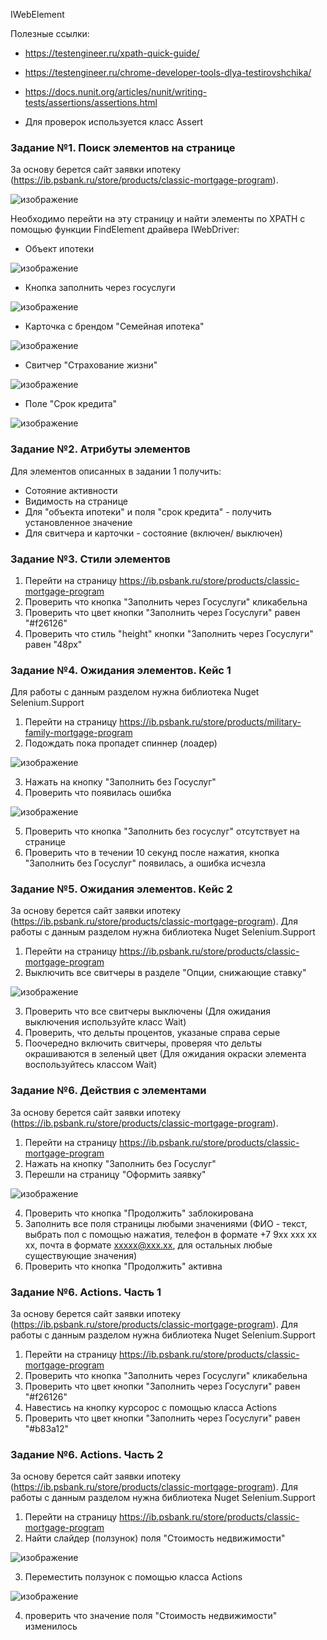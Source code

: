 IWebElement

Полезные ссылки:
* https://testengineer.ru/xpath-quick-guide/
* https://testengineer.ru/chrome-developer-tools-dlya-testirovshchika/
* https://docs.nunit.org/articles/nunit/writing-tests/assertions/assertions.html
  

* Для проверок используется класс Assert

### Задание №1. Поиск элементов на странице

За основу берется сайт заявки ипотеку (https://ib.psbank.ru/store/products/classic-mortgage-program).

![изображение](https://github.com/AutomationC/3.-IWebElement/assets/22545947/6d84ab4f-96c6-43fe-9909-1e5042669dc2)


Необходимо перейти на эту страницу и найти элементы по XPATH с помощью функции FindElement драйвера IWebDriver:
 * Объект ипотеки 

![изображение](https://github.com/AutomationC/3.-IWebElement/assets/22545947/c0451a80-f0cd-45d0-88e1-51bd6f597b5f)

 * Кнопка заполнить через госуслуги
 
![изображение](https://github.com/AutomationC/3.-IWebElement/assets/22545947/8f65ebbe-1428-422e-a4f2-6c423c7ccb0e)

 * Карточка с брендом "Семейная ипотека" 

![изображение](https://github.com/AutomationC/3.-IWebElement/assets/22545947/bd589bcb-ee2c-4bb9-88f8-d867216c79b7)

 * Свитчер "Страхование жизни"

 ![изображение](https://github.com/AutomationC/3.-IWebElement/assets/22545947/303fa32c-fc3b-43fe-8227-b4e801200fc9)

 * Поле "Срок кредита" 

![изображение](https://github.com/AutomationC/3.-IWebElement/assets/22545947/3b5ffa28-7ce2-4752-b437-233a3314d932)


### Задание №2. Атрибуты элементов

Для элементов описанных в задании 1 получить:
  * Сотояние активности
  * Видимость на странице
  * Для "объекта ипотеки" и поля "срок кредита" - получить установленное значение
  * Для свитчера и карточки - состояние (включен/ выключен)

### Задание №3. Стили элементов

1. Перейти на страницу https://ib.psbank.ru/store/products/classic-mortgage-program
2. Проверить что кнопка "Заполнить через Госуслуги" кликабельна
3. Проверить что цвет кнопки "Заполнить через Госуслуги" равен "#f26126"
4. Проверить что стиль "height" кнопки "Заполнить через Госуслуги" равен "48px"


### Задание №4. Ожидания элементов. Кейс 1

Для работы с данным разделом нужна библиотека Nuget Selenium.Support

1. Перейти на страницу https://ib.psbank.ru/store/products/military-family-mortgage-program
2. Подождать пока пропадет спиннер (лоадер)

![изображение](https://github.com/AutomationC/3.-IWebElement/assets/22545947/12126fd1-23e3-4d60-8b7e-e777d2403227)

3. Нажать на кнопку "Заполнить без Госуслуг"
4. Проверить что появилась ошибка

![изображение](https://github.com/AutomationC/3.-IWebElement/assets/22545947/4cd9db62-3925-4ef9-9a04-88538b27ed60)

5. Проверить что кнопка "Заполнить без госуслуг" отсутствует на странице
6. Проверить что в течении 10 секунд после нажатия, кнопка "Заполнить без Госуслуг" появилась, а ошибка исчезла
   
### Задание №5. Ожидания элементов. Кейс 2

За основу берется сайт заявки ипотеку (https://ib.psbank.ru/store/products/classic-mortgage-program). 
Для работы с данным разделом нужна библиотека Nuget Selenium.Support

1. Перейти на страницу https://ib.psbank.ru/store/products/classic-mortgage-program
2. Выключить все свитчеры в разделе "Опции, снижающие ставку"

![изображение](https://github.com/AutomationC/3.-IWebElement/assets/22545947/43767a5a-393f-4e13-8540-66c2645aed70)

3. Проверить что все свитчеры выключены (Для ожидания выключения используйте класс Wait)
4. Проверить, что дельты процентов, указаные справа серые
5. Поочередно включить свитчеры, проверяя что дельты окрашиваются в зеленый цвет (Для ожидания окраски элемента воспользуйтесь классом Wait)

### Задание №6. Действия с элементами

За основу берется сайт заявки ипотеку (https://ib.psbank.ru/store/products/classic-mortgage-program). 
1. Перейти на страницу https://ib.psbank.ru/store/products/classic-mortgage-program
2. Нажать на кнопку "Заполнить без Госуслуг"
3. Перешли на страницу "Оформить заявку"

![изображение](https://github.com/AutomationC/3.-IWebElement/assets/22545947/8ddda90d-7181-4e9a-a1f9-84ca37b1f4fd)

4. Проверить что кнопка "Продолжить" заблокирована
5. Заполнить все поля страницы любыми значениями (ФИО - текст, выбрать пол с помощью нажатия, телефон в формате +7 9xx xxx xx xx, почта в формате xxxxx@xxx.xx, для остальных любые существующие значения)
7. Проверить что кнопка "Продолжить" активна

### Задание №6. Actions. Часть 1

За основу берется сайт заявки ипотеку (https://ib.psbank.ru/store/products/classic-mortgage-program). 
Для работы с данным разделом нужна библиотека Nuget Selenium.Support
1. Перейти на страницу https://ib.psbank.ru/store/products/classic-mortgage-program
2. Проверить что кнопка "Заполнить через Госуслуги" кликабельна
3. Проверить что цвет кнопки "Заполнить через Госуслуги" равен "#f26126"
4. Навестись на кнопку курсорос с помощью класса Actions
5.  Проверить что цвет кнопки "Заполнить через Госуслуги" равен "#b83a12"

### Задание №6. Actions. Часть 2

За основу берется сайт заявки ипотеку (https://ib.psbank.ru/store/products/classic-mortgage-program). 
Для работы с данным разделом нужна библиотека Nuget Selenium.Support
1. Перейти на страницу https://ib.psbank.ru/store/products/classic-mortgage-program
2. Найти слайдер (ползунок) поля "Стоимость недвижимости"

![изображение](https://github.com/AutomationC/3.-IWebElement/assets/22545947/0fd0153f-6b93-4fc4-91a8-8a975bdd5ac3)

3. Переместить ползунок с помощью класса Actions

![изображение](https://github.com/AutomationC/3.-IWebElement/assets/22545947/83ff3fc7-334c-4f39-809b-0ff6252e5c43)

4. проверить что значение поля "Стоимость недвижимости" изменилось

